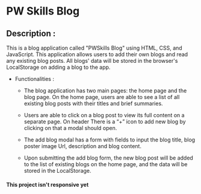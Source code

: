 # PW Skills Blog

## Description :
 This is a blog application called "PWSkills Blog" using HTML, CSS, and JavaScript. This application allows users to add their own blogs and read any existing blog posts.  All blogs' data will be stored in the browser's LocalStorage on adding a blog to the app.

* Functionalities : 

    * The blog application has two main pages: the home page and the blog page.
    On the home page, users are able to see a list of all existing blog posts with their titles and brief summaries.

    * Users are able to click on a blog post to view its full content on a separate page. On header There is a “+” icon to add new blog by clicking on that a modal should open.

    * The add blog modal has a form with fields to input the blog title, blog poster image Url, description and blog content.

    * Upon submitting the add blog form, the new blog post will be added to the list of existing blogs on the home page, and the data will be stored in the LocalStorage.


#### This project isn't responsive yet